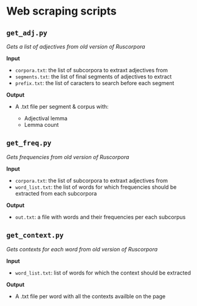 # Web scraping scripts

## `get_adj.py` 

*Gets a list of adjectives from old version of Ruscorpora*

**Input**

- `corpora.txt`: the list of subcorpora to extraxt adjectives from
- `segments.txt`: the list of final segments of adjectives to extract
- `prefix.txt`: the list of caracters to search before each segment

**Output**

- A .txt file per segment & corpus with: 

    - Adjectival lemma
    - Lemma count

## `get_freq.py` 

*Gets frequencies from old version of Ruscorpora*

**Input**

- `corpora.txt`: the list of subcorpora to extraxt adjectives from
- `word_list.txt`: the list of words for which frequencies should be extracted from each subcorpora

**Output**

- `out.txt`: a file with words and their frequencies per each subcorpus

## `get_context.py`

*Gets contexts for each word from old version of Ruscorpora*

**Input**

- `word_list.txt`: list of words for which the context should be extracted

**Output**

- A .txt file per word with all the contexts availble on the page
